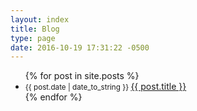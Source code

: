 ```yaml
---
layout: index
title: Blog 
type: page
date: 2016-10-19 17:31:22 -0500
---
```


<ul class="posts">
  {% for post in site.posts %}
  <li>
    <small class="datetime muted" data-time="{{ post.date }}">{{ post.date | date_to_string }} </small>
    <a href="{{ site.baseurl }}{{ post.url }}">{{ post.title }}</a>
  </li>
  {% endfor %}
</ul>
